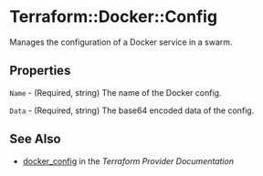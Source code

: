 # Terraform::Docker::Config

Manages the configuration of a Docker service in a swarm.

## Properties

`Name` - (Required, string) The name of the Docker config.

`Data` - (Required, string) The base64 encoded data of the config.


## See Also

* [docker_config](https://www.terraform.io/docs/providers/docker/r/config.html) in the _Terraform Provider Documentation_